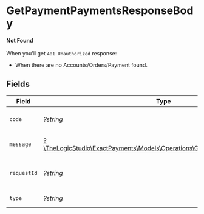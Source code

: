 # GetPaymentPaymentsResponseBody

**Not Found**\
\
When you'll get `401 Unauthorized` response:
- When there are no Accounts/Orders/Payment found.



## Fields

| Field                                                                                                                              | Type                                                                                                                               | Required                                                                                                                           | Description                                                                                                                        | Example                                                                                                                            |
| ---------------------------------------------------------------------------------------------------------------------------------- | ---------------------------------------------------------------------------------------------------------------------------------- | ---------------------------------------------------------------------------------------------------------------------------------- | ---------------------------------------------------------------------------------------------------------------------------------- | ---------------------------------------------------------------------------------------------------------------------------------- |
| `code`                                                                                                                             | *?string*                                                                                                                          | :heavy_minus_sign:                                                                                                                 | Code of the api error.                                                                                                             | payments-not-found-error                                                                                                           |
| `message`                                                                                                                          | [?\TheLogicStudio\ExactPayments\Models\Operations\GetPaymentPaymentsMessage](../../models/operations/GetPaymentPaymentsMessage.md) | :heavy_minus_sign:                                                                                                                 | Message explaining the error.                                                                                                      | No account found.                                                                                                                  |
| `requestId`                                                                                                                        | *?string*                                                                                                                          | :heavy_minus_sign:                                                                                                                 | Request identifier in UUID format.                                                                                                 | bcc78633-cd09-4e7d-8f3b-d593fdc1439c                                                                                               |
| `type`                                                                                                                             | *?string*                                                                                                                          | :heavy_minus_sign:                                                                                                                 | Type of the error.                                                                                                                 | resource-not-found-error                                                                                                           |